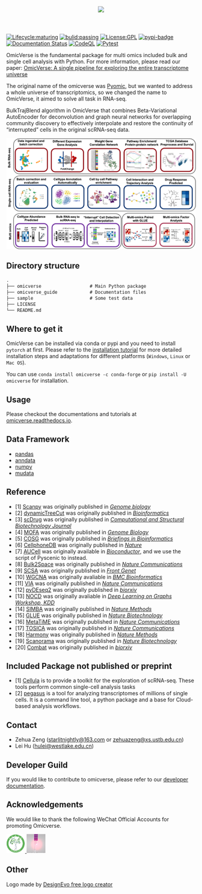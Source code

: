 <h1 align="center">
<img src="https://raw.githubusercontent.com/Starlitnightly/omicverse/master/README.assets/logo.png" width="400">
</h1><br>

[![Lifecycle:maturing](https://img.shields.io/badge/lifecycle-maturing-blue.svg)](https://www.tidyverse.org/lifecycle/#maturing) [![bulid:passing](https://img.shields.io/appveyor/build/gruntjs/grunt)](https://img.shields.io/appveyor/build/gruntjs/grunt) [![License:GPL](https://img.shields.io/badge/license-GNU-blue)](https://img.shields.io/apm/l/vim-mode) [![pypi-badge](https://img.shields.io/pypi/v/omicverse)](https://pypi.org/project/omicverse) [![Documentation Status](https://readthedocs.org/projects/omicverse/badge/?version=latest)](https://omicverse.readthedocs.io/en/latest/?badge=latest) [![CodeQL](https://github.com/Starlitnightly/omicverse/workflows/CodeQL/badge.svg)](https://github.com/Starlitnightly/omicverse/workflows/CodeQL/badge.svg) [![Pytest](https://github.com/Starlitnightly/omicverse/workflows/py38|py39/badge.svg)](https://github.com/Starlitnightly/omicverse/)

OmicVerse is the fundamental package for multi omics included bulk and single cell analysis with Python. For more information, please read our paper: [OmicVerse: A single pipeline for exploring the entire transcriptome universe](https://www.biorxiv.org/content/10.1101/2023.06.06.543913v1)

The original name of the omicverse was [Pyomic](https://pypi.org/project/Pyomic/), but we wanted to address a whole universe of transcriptomics, so we changed the name to OmicVerse, it aimed to solve all task in RNA-seq.

BulkTrajBlend algorithm in OmicVerse that combines Beta-Variational AutoEncoder for deconvolution and graph neural networks for overlapping community discovery to effectively interpolate and restore the continuity of “interrupted” cells in the original scRNA-seq data.

![omicverse](omicverse_guide/docs/img/omicverse.png)

## Directory structure

````shell
.
├── omicverse                  # Main Python package
├── omicverse_guide            # Documentation files
├── sample                     # Some test data
├── LICENSE
└── README.md
````

## Where to get it

OmicVerse can be installed via conda or pypi and you need to install `pytorch` at first. Please refer to the [installation tutorial](https://omicverse.readthedocs.io/en/stable/Installation_guild/) for more detailed installation steps and adaptations for different platforms (`Windows`, `Linux` or `Mac OS`).

You can use `conda install omicverse -c conda-forge` or `pip install -U omicverse` for installation.

## Usage

Please checkout the documentations and tutorials at [omicverse.readthedocs.io](https://omicverse.readthedocs.io/en/latest/index.html).

## Data Framework

- [pandas](https://github.com/pandas-dev/pandas)
- [anndata](https://github.com/scverse/anndata)
- [numpy](https://github.com/numpy/numpy)
- [mudata](https://github.com/scverse/mudata)

## Reference

- [1] [Scanpy](https://github.com/scverse/scanpy) was originally published in [*Genome biology*](https://link.springer.com/article/10.1186/s13059-017-1382-0)
- [2] [dynamicTreeCut](https://github.com/kylessmith/dynamicTreeCut) was originally published in [*Bioinformatics*](https://academic.oup.com/bioinformatics/article/24/5/719/200751) 
- [3] [scDrug](https://github.com/ailabstw/scDrug) was originally published in [*Computational and Structural Biotechnology Journal*](https://www.sciencedirect.com/science/article/pii/S2001037022005505)
- [4] [MOFA](https://github.com/bioFAM/mofapy2) was originally published in [*Genome Biology*](https://genomebiology.biomedcentral.com/articles/10.1186/s13059-020-02015-1)
- [5] [COSG](https://github.com/genecell/COSG) was originally published in [*Briefings in Bioinformatics*](https://academic.oup.com/bib/advance-article-abstract/doi/10.1093/bib/bbab579/6511197?redirectedFrom=fulltext)
- [6] [CellphoneDB](https://github.com/ventolab/CellphoneDB) was originally published in [*Nature*](https://www.nature.com/articles/s41586-018-0698-6)
- [7] [AUCell](https://github.com/aertslab/AUCell) was originally available in [*Bioconductor*](https://bioconductor.org/packages/AUCell), and we use the script of Pyscenic to instead.
- [8] [Bulk2Space](https://github.com/ZJUFanLab/bulk2space) was originally published in [*Nature Communications*](https://www.nature.com/articles/s41467-022-34271-z)
- [9] [SCSA](https://github.com/bioinfo-ibms-pumc/SCSA) was originally published in [*Front Genet*](https://doi.org/10.3389/fgene.2020.00490)
- [10] [WGCNA](http://www.genetics.ucla.edu/labs/horvath/CoexpressionNetwork/Rpackages/WGCNA) was originally avaliable in [*BMC Bioinformatics*](https://bmcbioinformatics.biomedcentral.com/articles/10.1186/1471-2105-9-559)
- [11] [VIA](https://github.com/ShobiStassen/VIA) was originally published in [*Nature Communications*](https://www.nature.com/articles/s41467-021-25773-3)
- [12] [pyDEseq2](https://github.com/owkin/PyDESeq2) was originally published in [*biorxiv*](https://www.biorxiv.org/content/10.1101/2022.12.14.520412v1)
- [13] [NOCD](https://github.com/shchur/overlapping-community-detection) was originally avaliable in [*Deep Learning on Graphs Workshop, KDD*](https://arxiv.org/abs/1909.12201)
- [14] [SIMBA](https://github.com/pinellolab/simba) was originally published in [*Nature Methods*](https://www.nature.com/articles/s41592-023-01899-8)
- [15] [GLUE](https://github.com/gao-lab/GLUE) was originally published in [*Nature Biotechnology*](https://www.nature.com/articles/s41587-022-01284-4)
- [16] [MetaTiME](https://github.com/yi-zhang/MetaTiME) was originally published in [*Nature Communications*](https://www.nature.com/articles/s41467-023-38333-8)
- [17] [TOSICA](https://github.com/JackieHanLab/TOSICA) was originally published in [*Nature Communications*](https://doi.org/10.1038/s41467-023-35923-4)
- [18] [Harmony](https://github.com/slowkow/harmonypy/) was originally published in [*Nature Methods*](https://www.nature.com/articles/s41592-019-0619-0)
- [19] [Scanorama](https://github.com/brianhie/scanorama) was originally published in [*Nature Biotechnology*](https://www.nature.com/articles/s41587-019-0113-3)
- [20] [Combat](https://github.com/epigenelabs/pyComBat/) was originally published in [*biorxiv*](https://doi.org/10.1101/2020.03.17.995431)


## Included Package not published or preprint

- [1] [Cellula](https://github.com/andrecossa5/Cellula/) is to provide a toolkit for the exploration of scRNA-seq. These tools perform common single-cell analysis tasks
- [2] [pegasus](https://github.com/lilab-bcb/pegasus/) is a tool for analyzing transcriptomes of millions of single cells. It is a command line tool, a python package and a base for Cloud-based analysis workflows.

## Contact

- Zehua Zeng ([starlitnightly@163.com](mailto:starlitnightly@163.com) or [zehuazeng@xs.ustb.edu.cn](mailto:zehuazeng@xs.ustb.edu.cn))
- Lei Hu ([hulei@westlake.edu.cn](mailto:hulei@westlake.edu.cn))

## Developer Guild

If you would like to contribute to omicverse, please refer to our [developer documentation](https://omicverse.readthedocs.io/en/latest/Developer_guild/).

## Acknowledgements

We would like to thank the following WeChat Official Accounts for promoting Omicverse.

<p align="left"> <a href="http://www.biotrainee.com/" target="_blank" rel="noreferrer"> <img src="README.assets/image-20230701163953794.png" alt="linux" width="50" height="50"/> </a> <a href="https://zhuanlan.zhihu.com/c_1257815636945915904?page=3" target="_blank" rel="noreferrer"> <img src="README.assets/WechatIMG688.png" alt="linux" width="50" height="50"/> </a> </p>

## Other

<div>Logo made by <a href="https://www.designevo.com/" title="Free Online Logo Maker">DesignEvo free logo creator</a></div>

